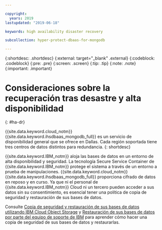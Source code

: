 ```yaml
---

copyright:
  years: 2019
lastupdated: "2019-06-18"

keywords: high availability disaster recovery

subcollection: hyper-protect-dbaas-for-mongodb

---
```


{:shortdesc: .shortdesc}
{:external: target="_blank" .external}
{:codeblock: .codeblock}
{:pre: .pre}
{:screen: .screen}
{:tip: .tip}
{:note: .note}
{:important: .important}

# Consideraciones sobre la recuperación tras desastre y alta disponibilidad
{: #ha-dr}

{{site.data.keyword.cloud_notm}} {{site.data.keyword.ihsdbaas_mongodb_full}} es un servicio de disponibilidad general que se ofrece en Dallas. Cada región soportada tiene tres centros de datos distintos para redundancia.
{: shortdesc}

{{site.data.keyword.IBM_notm}} aloja las bases de datos en un entorno de alta disponibilidad y seguridad. La tecnología Secure Service Container de {{site.data.keyword.IBM_notm}} protege el sistema a través de un entorno a prueba de manipulaciones. {{site.data.keyword.cloud_notm}} {{site.data.keyword.ihsdbaas_mongodb_full}} proporciona cifrado de datos en reposo y en curso. Ya que ni el personal de {{site.data.keyword.IBM_notm}} Cloud ni un tercero pueden acceder a sus datos sin su consentimiento, es esencial tener una política de copia de seguridad y restauración de sus bases de datos.

Consulte [Copia de seguridad y restauración de sus bases de datos utilizando IBM Cloud Object Storage](/docs/services/hyper-protect-dbaas-for-mongodb?topic=hyper-protect-dbaas-for-mongodb-backup_mongodb_databases) y [Restauración de sus bases de datos por parte del equipo de soporte de IBM](/docs/services/hyper-protect-dbaas-for-mongodb?topic=hyper-protect-dbaas-for-mongodb-restore_mongodb_databases) para aprender cómo hacer una copia de seguridad de sus bases de datos y restaurarlas.
